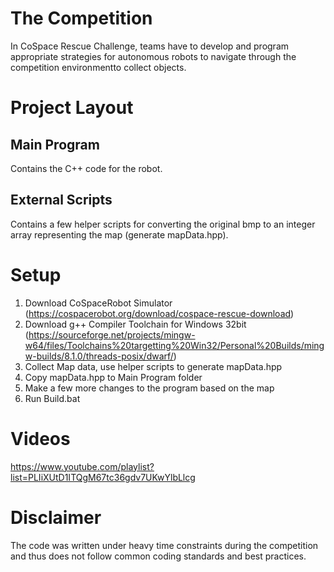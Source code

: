 # The Competition
In CoSpace Rescue Challenge, teams have to develop and program appropriate strategies for autonomous robots to navigate through the competition environmentto collect objects.

# Project Layout
## Main Program
Contains the C++ code for the robot.

## External Scripts
Contains a few helper scripts for converting the original bmp to an integer array representing the map (generate mapData.hpp).

# Setup
1. Download CoSpaceRobot Simulator (https://cospacerobot.org/download/cospace-rescue-download)
2. Download g++ Compiler Toolchain for Windows 32bit (https://sourceforge.net/projects/mingw-w64/files/Toolchains%20targetting%20Win32/Personal%20Builds/mingw-builds/8.1.0/threads-posix/dwarf/)
3. Collect Map data, use helper scripts to generate mapData.hpp
4. Copy mapData.hpp to Main Program folder 
5. Make a few more changes to the program based on the map
6. Run Build.bat

# Videos
https://www.youtube.com/playlist?list=PLIiXUtD1ITQgM67tc36gdv7UKwYlbLlcg

# Disclaimer
The code was written under heavy time constraints during the competition and thus does not follow common coding standards and best practices.
